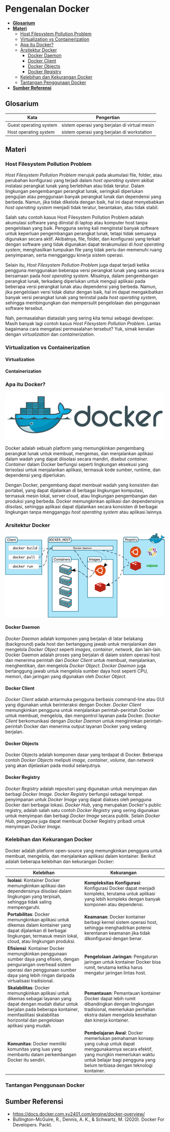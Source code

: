 # **Pengenalan Docker**
- [**Glosarium**](#glosarium)
- [**Materi**](#materi)
  - [Host Filesystem Pollution Problem](#️host-filesystem-pollution-problem)
  - [Virtualization vs Containerization](#virtualization-vs-containerization)
  - [Apa itu Docker?](#apa-itu-docker)
  - [Arsitektur Docker](#arsitektur-docker)
    - [Docker Daemon](#docker-daemon)
    - [Docker Client](#docker-client)
    - [Docker Objects](#docker-objects)
    - [Docker Registry](#docker-registry)
  - [Kelebihan dan Kekurangan Docker](#kelebihan-dan-kekurangan-docker)
  - [Tantangan Penggunaan Docker](#tantangan-penggunaan-docker)
- [**Sumber Referensi**](#sumber-referensi)


## Glosarium
| Kata | Pengertian |
| -------- | -------- |
| Guest operating system  | sistem operasi yang berjalan di virtual mesin  |
| Host operating system  | sistem operasi yang berjalan di workstation  |

## Materi

### Host Filesystem Pollution Problem

_Host Filesystem Pollution Problem_ merujuk pada akumulasi file, folder, atau perubahan konfigurasi yang terjadi dalam _host operating system_ akibat instalasi perangkat lunak yang berlebihan atau tidak teratur. Dalam lingkungan pengembangan perangkat lunak, seringkali diperlukan pengujian atau penggunaan banyak perangkat lunak dan dependensi yang berbeda. Namun, jika tidak dikelola dengan baik, hal ini dapat menyebabkan _host operating system_ menjadi tidak teratur, berantakan, atau tidak stabil.

Salah satu contoh kasus Host Filesystem Pollution Problem adalah akumulasi software yang diinstal di laptop atau komputer host tanpa pengelolaan yang baik. Pengguna sering kali menginstal banyak software untuk keperluan pengembangan perangkat lunak, tetapi tidak semuanya digunakan secara aktif. Akibatnya, file, folder, dan konfigurasi yang terkait dengan software yang tidak digunakan dapat terakumulasi di _host operating system_, menghasilkan tumpukan file yang tidak perlu dan memenuhi ruang penyimpanan, serta mengganggu kinerja sistem operasi.

Selain itu, _Host Filesystem Pollution Problem_ juga dapat terjadi ketika pengguna menggunakan beberapa versi perangkat lunak yang sama secara bersamaan pada _host operating system_. Misalnya, dalam pengembangan perangkat lunak, terkadang diperlukan untuk menguji aplikasi pada beberapa versi perangkat lunak atau dependensi yang berbeda. Namun, jika pengelolaan versi tidak diatur dengan baik, hal ini dapat mengakibatkan banyak versi perangkat lunak yang terinstal pada _host operating system_, sehingga membingungkan dan mempersulit pengelolaan dan penggunaan software tersebut.

Nah, permasalahan diataslah yang sering kita temui sebagai developer. Masih banyak lagi contoh kasus _Host Filesystem Pollution Problem_. Lantas bagaimana cara mengatasi permasalahan tersebut? Yuk, simak kenalan dengan _virtualization_ dan _containerization_.

### Virtualization vs Containerization
#### **Virtualization**

#### **Containerization**


### Apa itu Docker?

![Logo Docker](img/docker.png)

Docker adalah sebuah platform yang memungkinkan pengembang perangkat lunak untuk membuat, mengemas, dan menjalankan aplikasi dalam wadah yang dapat diisolasi secara mandiri, disebut _container_. _Container_ dalam Docker berfungsi seperti lingkungan eksekusi yang terisolasi untuk menjalankan aplikasi, termasuk kode sumber, runtime, dan dependensi yang diperlukan.

Dengan Docker, pengembang dapat membuat wadah yang konsisten dan portabel, yang dapat dijalankan di berbagai lingkungan komputasi, termasuk mesin lokal, server cloud, atau lingkungan pengembangan dan produksi yang berbeda. Docker memungkinkan aplikasi dan dependensinya diisolasi, sehingga aplikasi dapat dijalankan secara konsisten di berbagai lingkungan tanpa mengganggu _host operating system_ atau aplikasi lainnya.

### Arsitektur Docker

![Arsitektur Docker](img/architecture.png)

#### Docker Daemon
_Docker Daemon_ adalah komponen yang berjalan di latar belakang (background) pada host dan bertanggung jawab untuk menjalankan dan mengelola _Docker Object_ seperti _images_, _container_, _network_, dan lain-lain. Docker Daemon adalah proses yang berjalan di dalam sistem operasi host dan menerima perintah dari _Docker Client_ untuk membuat, menjalankan, menghentikan, dan mengelola _Docker Object_. _Docker Daemon_ juga bertanggung jawab untuk mengelola sumber daya host seperti CPU, memori, dan jaringan yang digunakan oleh _Docker Object_.

#### Docker Client
_Docker Client_ adalah antarmuka pengguna berbasis command-line atau GUI yang digunakan untuk berinteraksi dengan Docker. _Docker Client_ memungkinkan pengguna untuk menjalankan perintah-perintah Docker untuk membuat, mengelola, dan mengontrol layanan pada Docker. _Docker Client_ berkomunikasi dengan _Docker Daemon_ untuk mengirimkan perintah-perintah Docker dan menerima output layanan Docker yang sedang berjalan.

#### Docker Objects
Docker Objects adalah komponen dasar yang terdapat di Docker. Beberapa contoh _Docker Objects_ meliputi _image_, _container_, _volume_, dan _network_ yang akan dijelaskan pada modul selanjutnya. 

#### Docker Registry 
_Docker Registry_ adalah repositori yang digunakan untuk menyimpan dan berbagi _Docker Image_. _Docker Registry_ berfungsi sebagai tempat penyimpanan untuk _Docker Image_ yang dapat diakses oleh pengguna Docker dari berbagai lokasi. _Docker Hub_, yang merupakan Docker's public registry, adalah salah satu contoh _Docker Registry_ yang sering digunakan untuk menyimpan dan berbagi _Docker Image_ secara publik. Selain _Docker Hub_, pengguna juga dapat membuat Docker Registry pribadi untuk menyimpan _Docker Image_. 

### Kelebihan dan Kekurangan Docker

Docker adalah platform open-source yang memungkinkan pengguna untuk membuat, mengelola, dan menjalankan aplikasi dalam kontainer. Berikut adalah beberapa kelebihan dan kekurangan Docker:

| Kelebihan | Kekurangan |
|------------|------------|
| **Isolasi**: Kontainer Docker memungkinkan aplikasi dan dependensinya diisolasi dalam lingkungan yang terpisah, sehingga tidak saling mempengaruhi. | **Kompleksitas Konfigurasi**: Konfigurasi Docker dapat menjadi kompleks, terutama untuk aplikasi yang lebih kompleks dengan banyak komponen atau dependensi. |
| **Portabilitas**: Docker memungkinkan aplikasi untuk dikemas dalam kontainer yang dapat dijalankan di berbagai lingkungan, termasuk mesin lokal, cloud, atau lingkungan produksi. | **Keamanan**: Docker kontainer berbagi kernel sistem operasi host, sehingga menghadirkan potensi kerentanan keamanan jika tidak dikonfigurasi dengan benar. |
| **Efisiensi**: Kontainer Docker memungkinkan penggunaan sumber daya yang efisien, dengan pengurangan overhead sistem operasi dan penggunaan sumber daya yang lebih ringan daripada virtualisasi tradisional. | **Pengelolaan Jaringan**: Pengaturan jaringan untuk kontainer Docker bisa rumit, terutama ketika harus mengatur jaringan lintas host. |
| **Skalabilitas**: Docker memungkinkan aplikasi untuk dikemas sebagai layanan yang dapat dengan mudah diatur untuk berjalan pada beberapa kontainer, memfasilitasi skalabilitas horizontal dan pengelolaan aplikasi yang mudah. | **Pemantauan**: Pemantauan kontainer Docker dapat lebih rumit dibandingkan dengan lingkungan tradisional, memerlukan perhatian ekstra dalam mengelola kesehatan dan kinerja kontainer. |
| **Komunitas**: Docker memiliki komunitas yang luas yang membantu dalam perkembangan Docker itu sendiri. | **Pembelajaran Awal**: Docker memerlukan pemahaman konsep yang cukup untuk dapat menggunakannya secara efektif, yang mungkin memerlukan waktu untuk belajar bagi pengguna yang belum terbiasa dengan teknologi kontainer. |


### Tantangan Penggunaan Docker


## Sumber Referensi

- https://docs.docker.com.xy2401.com/engine/docker-overview/
- Bullington-McGuire, R., Dennis, A. K., & Schwartz, M. (2020). Docker For Developers. Packt.


